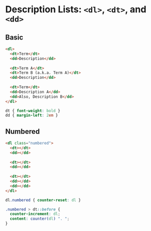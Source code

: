 # Description Lists: `<dl>`, `<dt>`, and `<dd>`

## Basic

```html
<dl>
  <dt>Term</dt>
  <dd>Description</dd>
  
  <dt>Term A</dt>
  <dt>Term B (a.k.a. Term A)</dt>
  <dd>Description</dd>
  
  <dt>Term</dt>
  <dd>Description A</dd>
  <dd>Also, Description B</dd>
</dl>
```

```css
dt { font-weight: bold }
dd { margin-left: 2em }
```

## Numbered

```html
<dl class="numbered">
  <dt></dt>
  <dd></dd>
  
  <dt></dt>
  <dd></dd>
  
  <dt></dt>
  <dd></dd>
  <dd></dd>
</dl>
```

```css
dl.numbered { counter-reset: dl }

.numbered > dt::before {
  counter-increment: dl;
  content: counter(dl) ". ";
}
```
  
